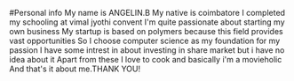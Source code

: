 #Personal info
My name is ANGELIN.B
My native is coimbatore
I completed my schooling at vimal jyothi convent
I'm quite passionate about starting my own business
My startup is based on polymers because this field provides vast opportunities
So I choose computer science as my foundation for my passion
I have some intrest in about investing in share market but i have no idea about it
Apart from these I love to cook and basically i'm a movieholic
And that's it about me.THANK YOU!
